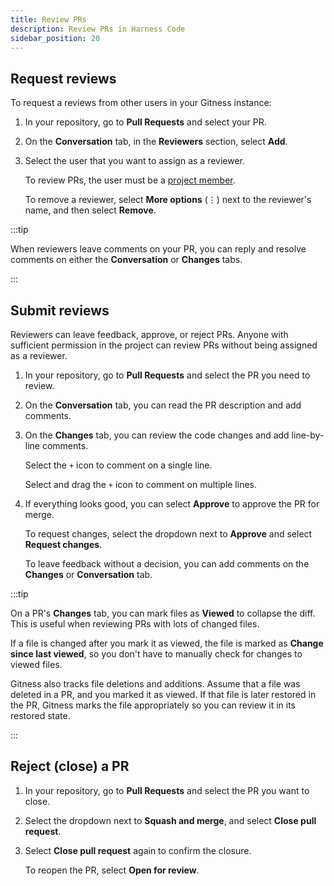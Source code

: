 ```yaml
---
title: Review PRs
description: Review PRs in Harness Code
sidebar_position: 20
---
```


<!-- how to review (GUI), add reviewers, code owners files, conduct reviews (comments/line-by-line comments/request changes), status checks (separate page) -->


## Request reviews

To request a reviews from other users in your Gitness instance:

1. In your repository, go to **Pull Requests** and select your PR.
2. On the **Conversation** tab, in the **Reviewers** section, select **Add**.
3. Select the user that you want to assign as a reviewer.

   To review PRs, the user must be a [project member](/docs/administration/project-management.md).

   To remove a reviewer, select **More options** (&vellip;) next to the reviewer's name, and then select **Remove**.

:::tip

When reviewers leave comments on your PR, you can reply and resolve comments on either the **Conversation** or **Changes** tabs.

:::

## Submit reviews

Reviewers can leave feedback, approve, or reject PRs. Anyone with sufficient permission in the project can review PRs without being assigned as a reviewer.

1. In your repository, go to **Pull Requests** and select the PR you need to review.
2. On the **Conversation** tab, you can read the PR description and add comments.
3. On the **Changes** tab, you can review the code changes and add line-by-line comments.

   Select the `+` icon to comment on a single line.

   Select and drag the `+` icon to comment on multiple lines.

4. If everything looks good, you can select **Approve** to approve the PR for merge.

   To request changes, select the dropdown next to **Approve** and select **Request changes**.

   To leave feedback without a decision, you can add comments on the **Changes** or **Conversation** tab.

:::tip

On a PR's **Changes** tab, you can mark files as **Viewed** to collapse the diff. This is useful when reviewing PRs with lots of changed files.

If a file is changed after you mark it as viewed, the file is marked as **Change since last viewed**, so you don't have to manually check for changes to viewed files.

Gitness also tracks file deletions and additions. Assume that a file was deleted in a PR, and you marked it as viewed. If that file is later restored in the PR, Gitness marks the file appropriately so you can review it in its restored state.

:::

## Reject (close) a PR

1. In your repository, go to **Pull Requests** and select the PR you want to close.
2. Select the dropdown next to **Squash and merge**, and select **Close pull request**.
3. Select **Close pull request** again to confirm the closure.

   To reopen the PR, select **Open for review**.
